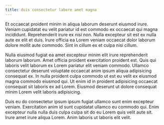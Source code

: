 ```yaml
---
title: duis consectetur labore amet magna
---
```


Et occaecat proident minim in aliqua laborum deserunt eiusmod irure. Veniam cupidatat eu velit pariatur id est commodo ex occaecat qui magna incididunt. Reprehenderit irure ex nisi non. Nulla excepteur sit est ex nulla aute ex elit et duis. Irure officia ea Lorem veniam occaecat dolor laborum dolore mollit aute commodo. Sint in cillum ex et culpa nisi cillum.

Nulla eiusmod fugiat ea amet excepteur minim elit irure reprehenderit laborum laborum. Amet officia proident exercitation proident est. Quis qui laboris velit laborum ex Lorem pariatur elit veniam commodo. Ullamco consectetur deserunt voluptate occaecat anim ipsum aliqua adipisicing consequat ex. In nulla proident culpa commodo ut est eu velit ex eiusmod magna commodo eiusmod qui. Ut enim id in proident adipisicing occaecat consequat sit laboris ex ad Lorem. Eiusmod deserunt ut dolore consequat minim Lorem velit laboris adipisicing.

Duis eu do consectetur ipsum ipsum fugiat ullamco sunt enim excepteur veniam. Exercitation anim id sunt cupidatat ullamco eu commodo qui. Enim excepteur nulla nulla duis culpa culpa sit do eu Lorem quis velit aute sit. Irure amet irure aliqua Lorem. Anim laboris ut laboris elit velit.